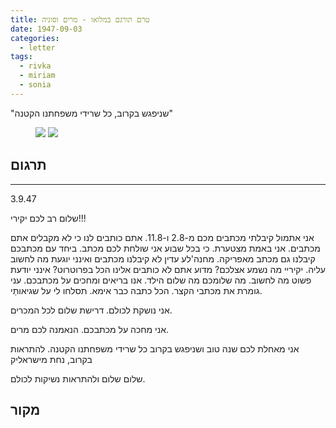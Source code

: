 ```yaml
---
title: טרם תורגם במלואו - מרים וסוניה
date: 1947-09-03
categories:
  - letter
tags:
  - rivka
  - miriam
  - sonia
---
```


"שניפגש בקרוב, כל שרידי משפחתנו הקטנה"

<figure class="half">
    <a  href="/pupko-papers/assets/images/1947-09-03-miriam-sonia-1.jpg">
    <img src="/pupko-papers/assets/images/1947-09-03-miriam-sonia-1.jpg"></a>
    <a  href="/pupko-papers/assets/images/1947-09-03-miriam-sonia-2.jpg">
    <img src="/pupko-papers/assets/images/1947-09-03-miriam-sonia-2.jpg"></a>
</figure>

## תרגום

---

3.9.47

שלום רב לכם יקירי!!!

אני אתמול קיבלתי מכתבים מכם מ-2.8 ו-11.8. אתם כותבים
לנו כי לא מקבלים אתם מכתבים. אני באמת מצטערת. כי בכל
שבוע אני שולחת לכם מכתב. ביחד עם מכתבכם קיבלנו גם מכתב
מאפריקה. מחנה'לע עדין לא קיבלנו מכתבים ואינני יוגעת מה לחשוב
עליה. יקיריי מה נשמע אצלכם? מדוע אתם לא כותבים אלינו הכל
בפרוטרוט? אינני יודעת פשוט מה לחשוב. מה שלומכם מה שלום
הילד. אנו בריאים ומחכים על מכתבכם. עני גומרת את מכתבי
הקצר. הכל כתבה כבר אימא. תסלחו לי על שגיאותַי.

אני נושקת לכולם. דרישת שלום לכל המכרים.

אני מחכה על מכתבכם. הנאמנה לכם מרים.

אני מאחלת לכם שנה טוב ושניפגש בקרוב כל שרידי משפחתנו הקטנה. להתראות בקרוב, נחת מישראליק

שלום שלום ולהתראות נשיקות לכולם.

## מקור
